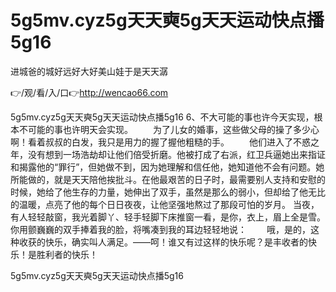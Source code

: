 # 5g5mv.cyz5g天天奭5g天天运动快点播5g16
进城爸的城好远好大好美山娃于是天天潺

👉/观/看/入/口👉http://wencao66.com

5g5mv.cyz5g天天奭5g天天运动快点播5g16	6、不大可能的事也许今天实现，根本不可能的事也许明天会实现。
　　为了儿女的婚事，这些做父母的操了多少心啊！看着叔叔的白发，我只是用力的握了握他粗糙的手。
　　他们进入了不惑之年，没有想到一场浩劫却让他们倍受折磨。他被打成了右派，红卫兵逼她出来指证和揭露他的“罪行”，但她做不到，因为她理解和信任他，她知道他不会有问题。她所能做的，就是天天陪他挨批斗。在他最艰苦的日子时，最需要别人支持和安慰的时候，她给了他生存的力量，她伸出了双手，虽然是那么的弱小，但却给了他无比的温暖，点亮了他的每个日日夜夜，让他坚强地熬过了那段可怕的岁月。
当夜，有人轻轻敲窗，我光着脚丫、轻手轻脚下床推窗一看，是你，衣上，眉上全是雪。你用颤巍巍的双手捧着我的脸，将嘴凑到我的耳边轻轻地说：
　　哦，是的，这种收获的快乐，确实叫人满足。——呵！谁又有过这样的快乐呢？是丰收者的快乐！是胜利者的快乐！

5g5mv.cyz5g天天奭5g天天运动快点播5g16
